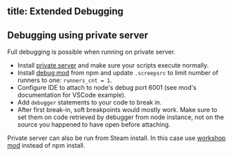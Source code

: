 title: Extended Debugging
---

## Debugging using private server

Full debugging is possible when running on private server.

- Install [private server](https://github.com/screeps/screeps) and make sure your scripts execute normally.
- Install [debug mod](https://github.com/ScreepsMods/screepsmod-user-script-debug) from npm and update `.screepsrc` to limit number of runners to one: `runners_cnt = 1`.
- Configure IDE to attach to node's debug port 6001 (see mod's documentation for VSCode example).
- Add `debugger` statements to your code to break in.
- After first break-in, soft breakpoints would mostly work. Make sure to set them on code retrieved by debugger from node instance, not on the source you happened to have open before attaching.

Private server can also be run from Steam install. In this case use [workshop mod](http://steamcommunity.com/sharedfiles/filedetails/?id=826156595) instead of npm install.
